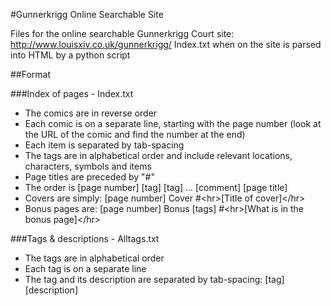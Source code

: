 #Gunnerkrigg Online Searchable Site

Files for the online searchable Gunnerkrigg Court site: http://www.louisxiv.co.uk/gunnerkrigg/
Index.txt when on the site is parsed into HTML by a python script

##Format

###Index of pages - Index.txt

- The comics are in reverse order
- Each comic is on a separate line, starting with the page number (look at the URL of the comic and find the number at the end)
- Each item is separated by tab-spacing
- The tags are in alphabetical order and include relevant locations, characters, symbols and items
- Page titles are preceded by "#"
- The order is [page number] [tag] [tag] ... [comment] [page title]
- Covers are simply: [page number] Cover #&lt;hr&gt;[Title of cover]&lt;/hr&gt;
- Bonus pages are: [page number] Bonus [tags] #&lt;hr&gt;[What is in the bonus page]&lt;/hr&gt;

###Tags & descriptions - Alltags.txt

- The tags are in alphabetical order
- Each tag is on a separate line
- The tag and its description are separated by tab-spacing: [tag] [description]